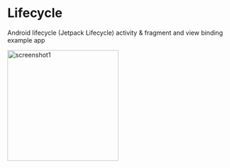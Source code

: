 # Lifecycle
Android lifecycle (Jetpack Lifecycle) activity &amp; fragment and view binding example app
<p align="left">
  <img src="https://user-images.githubusercontent.com/37590200/111702970-4a8bf180-883d-11eb-9a97-34be8ef2f040.jpg" width="250" title="screenshot1">
</p>
